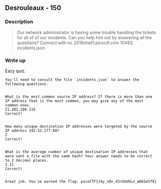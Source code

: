 ## Desrouleaux - 150

### Description

> Our network administrator is having some trouble handling the tickets for all of of our incidents. Can you help him out by answering all the questions? Connect with nc 2018shell1.picoctf.com 10493. incidents.json

### Write up

Eazy quiz.

```
You'll need to consult the file `incidents.json` to answer the following questions.


What is the most common source IP address? If there is more than one IP address that is the most common, you may give any of the most common ones.
21.201.106.115
Correct!


How many unique destination IP addresses were targeted by the source IP address 192.52.177.68?
2
Correct!


What is the average number of unique destination IP addresses that were sent a file with the same hash? Your answer needs to be correct to 2 decimal places.
1.11
Correct!


Great job. You've earned the flag: picoCTF{J4y_s0n_d3rUUUULo_a062e5f8}
```
